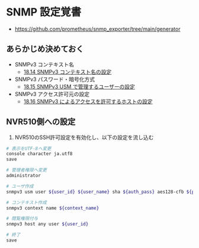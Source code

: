 SNMP 設定覚書
====

- https://github.com/prometheus/snmp_exporter/tree/main/generator

あらかじめ決めておく
----

- SNMPv3 コンテキスト名
  - [18.14 SNMPv3 コンテキスト名の設定](http://www.rtpro.yamaha.co.jp/RT/manual/nvr700w_nvr510/snmp/snmpv3_context_name.html)
- SNMPv3 パスワード・暗号化方式
  - [18.15 SNMPv3 USM で管理するユーザーの設定](http://www.rtpro.yamaha.co.jp/RT/manual/nvr700w_nvr510/snmp/snmpv3_usm_user.html)
- SNMPv3 アクセス許可元の設定
  - [18.16 SNMPv3 によるアクセスを許可するホストの設定](http://www.rtpro.yamaha.co.jp/RT/manual/nvr700w_nvr510/snmp/snmpv3_host.html)

NVR510側への設定
----

1. NVR510のSSH許可設定を有効化し、以下の設定を流し込む

```sh
# 表示をUTF-8へ変更
console character ja.utf8
save

# 管理者権限へ変更
administrator

# ユーザ作成
snmpv3 usm user ${user_id} ${user_name} sha ${auth_pass} aes128-cfb ${priv_pass}

# コンテキスト作成
snmpv3 context name ${context_name}

# 閲覧権限付与
snmpv3 host any user ${user_id}

# 終了
save
```
